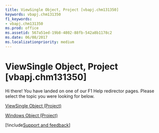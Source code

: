 ```yaml
---
title: ViewSingle Object, Project [vbapj.chm131350]
keywords: vbapj.chm131350
f1_keywords:
- vbapj.chm131350
ms.prod: office
ms.assetid: 567a51ed-19b8-4802-88fb-542a8b1178c2
ms.date: 06/08/2017
ms.localizationpriority: medium
---
```



# ViewSingle Object, Project [vbapj.chm131350]

Hi there! You have landed on one of our F1 Help redirector pages. Please select the topic you were looking for below.

[ViewSingle Object (Project)](https://msdn.microsoft.com/library/41a36448-df16-3ad4-ec98-1dba0b3f8aef%28Office.15%29.aspx)

[Windows Object (Project)](https://msdn.microsoft.com/library/6fc70ece-0257-5565-907b-e0e7a6770980%28Office.15%29.aspx)

[!include[Support and feedback](~/includes/feedback-boilerplate.md)]